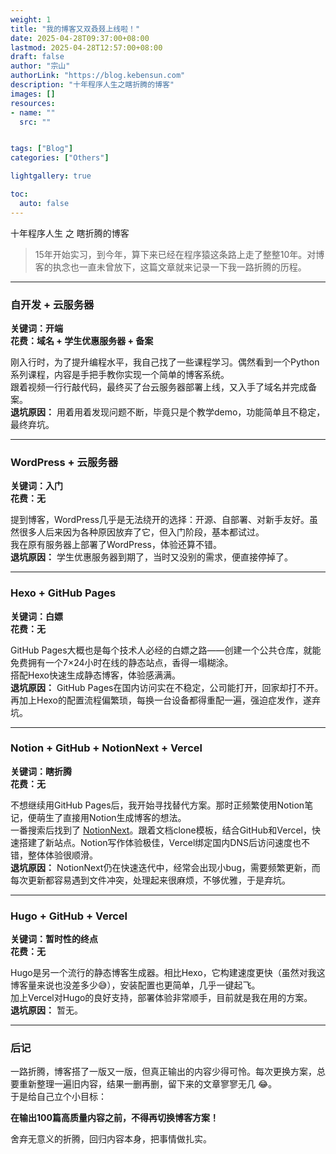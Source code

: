 ```yaml
---
weight: 1
title: "我的博客又双叒叕上线啦！"
date: 2025-04-28T09:37:00+08:00
lastmod: 2025-04-28T12:57:00+08:00
draft: false
author: "宗山"
authorLink: "https://blog.kebensun.com"
description: "十年程序人生之瞎折腾的博客"
images: []
resources:
- name: ""
  src: ""


tags: ["Blog"]
categories: ["Others"]

lightgallery: true

toc:
  auto: false
---
```


十年程序人生 之 瞎折腾的博客

<!--more-->

> 15年开始实习，到今年，算下来已经在程序猿这条路上走了整整10年。对博客的执念也一直未曾放下，这篇文章就来记录一下我一路折腾的历程。

---

### 自开发 + 云服务器
**关键词：开端**  
**花费：域名 + 学生优惠服务器 + 备案**

刚入行时，为了提升编程水平，我自己找了一些课程学习。偶然看到一个Python系列课程，内容是手把手教你实现一个简单的博客系统。  
跟着视频一行行敲代码，最终买了台云服务器部署上线，又入手了域名并完成备案。  
**退坑原因：** 用着用着发现问题不断，毕竟只是个教学demo，功能简单且不稳定，最终弃坑。

---

### WordPress + 云服务器
**关键词：入门**  
**花费：无**

提到博客，WordPress几乎是无法绕开的选择：开源、自部署、对新手友好。虽然很多人后来因为各种原因放弃了它，但入门阶段，基本都试过。  
我在原有服务器上部署了WordPress，体验还算不错。  
**退坑原因：** 学生优惠服务器到期了，当时又没别的需求，便直接停掉了。

---

### Hexo + GitHub Pages
**关键词：白嫖**  
**花费：无**

GitHub Pages大概也是每个技术人必经的白嫖之路——创建一个公共仓库，就能免费拥有一个7×24小时在线的静态站点，香得一塌糊涂。  
搭配Hexo快速生成静态博客，体验感满满。  
**退坑原因：** GitHub Pages在国内访问实在不稳定，公司能打开，回家却打不开。再加上Hexo的配置流程偏繁琐，每换一台设备都得重配一遍，强迫症发作，遂弃坑。

---

### Notion + GitHub + NotionNext + Vercel
**关键词：瞎折腾**  
**花费：无**

不想继续用GitHub Pages后，我开始寻找替代方案。那时正频繁使用Notion笔记，便萌生了直接用Notion生成博客的想法。  
一番搜索后找到了 [NotionNext](https://github.com/tangly1024/NotionNext)。跟着文档clone模板，结合GitHub和Vercel，快速搭建了新站点。Notion写作体验极佳，Vercel绑定国内DNS后访问速度也不错，整体体验很顺滑。  
**退坑原因：** NotionNext仍在快速迭代中，经常会出现小bug，需要频繁更新，而每次更新都容易遇到文件冲突，处理起来很麻烦，不够优雅，于是弃坑。

---

### Hugo + GitHub + Vercel
**关键词：暂时性的终点**  
**花费：无**

Hugo是另一个流行的静态博客生成器。相比Hexo，它构建速度更快（虽然对我这博客量来说也没差多少😅），安装配置也更简单，几乎一键起飞。  
加上Vercel对Hugo的良好支持，部署体验非常顺手，目前就是我在用的方案。  
**退坑原因：** 暂无。

---

### 后记
一路折腾，博客搭了一版又一版，但真正输出的内容少得可怜。每次更换方案，总要重新整理一遍旧内容，结果一删再删，留下来的文章寥寥无几 😂。  
于是给自己立个小目标：

**在输出100篇高质量内容之前，不得再切换博客方案！**  

舍弃无意义的折腾，回归内容本身，把事情做扎实。